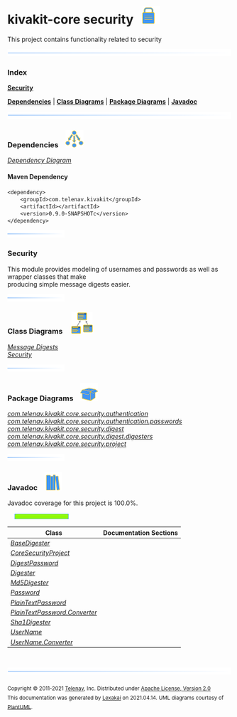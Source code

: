 # kivakit-core security &nbsp;&nbsp;![](../../documentation/images/lock-40.png)

This project contains functionality related to security

![](documentation/images/horizontal-line.png)

### Index

[**Security**](#security)  

[**Dependencies**](#dependencies) | [**Class Diagrams**](#class-diagrams) | [**Package Diagrams**](#package-diagrams) | [**Javadoc**](#javadoc)

![](documentation/images/horizontal-line.png)

### Dependencies <a name="dependencies"></a> &nbsp;&nbsp; ![](documentation/images/dependencies-40.png)

[*Dependency Diagram*](documentation/diagrams/dependencies.svg)

#### Maven Dependency

    <dependency>
        <groupId>com.telenav.kivakit</groupId>
        <artifactId></artifactId>
        <version>0.9.0-SNAPSHOTc</version>
    </dependency>

![](documentation/images/short-horizontal-line.png)

[//]: # (start-user-text)

### Security <a name = "security"></a>

This module provides modeling of usernames and passwords as well as wrapper classes that make  
producing simple message digests easier.

[//]: # (end-user-text)

![](documentation/images/short-horizontal-line.png)

### Class Diagrams <a name="class-diagrams"></a> &nbsp; &nbsp; ![](documentation/images/diagram-48.png)

[*Message Digests*](documentation/diagrams/diagram-security-digest.svg)  
[*Security*](documentation/diagrams/diagram-security.svg)  

![](documentation/images/short-horizontal-line.png)

### Package Diagrams <a name="package-diagrams"></a> &nbsp;&nbsp; ![](documentation/images/box-40.png)

[*com.telenav.kivakit.core.security.authentication*](documentation/diagrams/com.telenav.kivakit.core.security.authentication.svg)  
[*com.telenav.kivakit.core.security.authentication.passwords*](documentation/diagrams/com.telenav.kivakit.core.security.authentication.passwords.svg)  
[*com.telenav.kivakit.core.security.digest*](documentation/diagrams/com.telenav.kivakit.core.security.digest.svg)  
[*com.telenav.kivakit.core.security.digest.digesters*](documentation/diagrams/com.telenav.kivakit.core.security.digest.digesters.svg)  
[*com.telenav.kivakit.core.security.project*](documentation/diagrams/com.telenav.kivakit.core.security.project.svg)  

![](documentation/images/short-horizontal-line.png)

### Javadoc <a name="javadoc"></a> &nbsp;&nbsp; ![](documentation/images/books-40.png)

Javadoc coverage for this project is 100.0%.  
  
&nbsp; &nbsp;  ![](documentation/images/meter-100-12.png)



| Class | Documentation Sections |
|---|---|
| [*BaseDigester*](https://telenav.github.io/kivakit-data/javadoc/kivakit.core.security/com/telenav/kivakit/core/security/digest/BaseDigester.html) |  |  
| [*CoreSecurityProject*](https://telenav.github.io/kivakit-data/javadoc/kivakit.core.security/com/telenav/kivakit/core/security/project/CoreSecurityProject.html) |  |  
| [*DigestPassword*](https://telenav.github.io/kivakit-data/javadoc/kivakit.core.security/com/telenav/kivakit/core/security/authentication/passwords/DigestPassword.html) |  |  
| [*Digester*](https://telenav.github.io/kivakit-data/javadoc/kivakit.core.security/com/telenav/kivakit/core/security/digest/Digester.html) |  |  
| [*Md5Digester*](https://telenav.github.io/kivakit-data/javadoc/kivakit.core.security/com/telenav/kivakit/core/security/digest/digesters/Md5Digester.html) |  |  
| [*Password*](https://telenav.github.io/kivakit-data/javadoc/kivakit.core.security/com/telenav/kivakit/core/security/authentication/Password.html) |  |  
| [*PlainTextPassword*](https://telenav.github.io/kivakit-data/javadoc/kivakit.core.security/com/telenav/kivakit/core/security/authentication/passwords/PlainTextPassword.html) |  |  
| [*PlainTextPassword.Converter*](https://telenav.github.io/kivakit-data/javadoc/kivakit.core.security/com/telenav/kivakit/core/security/authentication/passwords/PlainTextPassword.Converter.html) |  |  
| [*Sha1Digester*](https://telenav.github.io/kivakit-data/javadoc/kivakit.core.security/com/telenav/kivakit/core/security/digest/digesters/Sha1Digester.html) |  |  
| [*UserName*](https://telenav.github.io/kivakit-data/javadoc/kivakit.core.security/com/telenav/kivakit/core/security/authentication/UserName.html) |  |  
| [*UserName.Converter*](https://telenav.github.io/kivakit-data/javadoc/kivakit.core.security/com/telenav/kivakit/core/security/authentication/UserName.Converter.html) |  |  

[//]: # (start-user-text)



[//]: # (end-user-text)

<br/>

![](documentation/images/horizontal-line.png)

<sub>Copyright &#169; 2011-2021 [Telenav](http://telenav.com), Inc. Distributed under [Apache License, Version 2.0](LICENSE)</sub>  
<sub>This documentation was generated by [Lexakai](https://github.com/Telenav/lexakai) on 2021.04.14. UML diagrams courtesy
of [PlantUML](http://plantuml.com).</sub>

